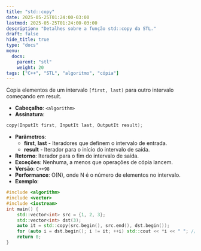 ```yaml
---
title: "std::copy"
date: 2025-05-25T01:24:00-03:00
lastmod: 2025-05-25T01:24:00-03:00
description: "Detalhes sobre a função std::copy da STL."
draft: false
hide_title: true
type: "docs"
menu:
  docs:
    parent: "stl"
    weight: 20
tags: ["C++", "STL", "algoritmo", "cópia"]
---
```


Copia elementos de um intervalo `[first, last)` para outro intervalo começando em result.
- **Cabeçalho**: `<algorithm>`
- **Assinatura**:
```cpp
copy(InputIt first, InputIt last, OutputIt result);
```
- **Parâmetros**:
  - **first**, **last** - Iteradores que definem o intervalo de entrada.
  - **result** - Iterador para o início do intervalo de saída.
- **Retorno**: Iterador para o fim do intervalo de saída.
- **Exceções**: Nenhuma, a menos que operações de cópia lancem.
- **Versão**: `C++98`
- **Performance**: O(N), onde N é o número de elementos no intervalo.
- **Exemplo**:
```cpp
#include <algorithm>
#include <vector>
#include <iostream>
int main() {
    std::vector<int> src = {1, 2, 3};
    std::vector<int> dst(3);
    auto it = std::copy(src.begin(), src.end(), dst.begin());
    for (auto i = dst.begin(); i != it; ++i) std::cout << *i << " "; // Imprime: 1 2 3
    return 0;
}
```
